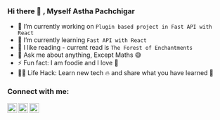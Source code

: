 ### Hi there 👋 , **Myself Astha Pachchigar**

<!--
**astharamwala/astharamwala** is a ✨ _special_ ✨ repository because its `README.md` (this file) appears on your GitHub profile.-->

- 🔭 I’m currently working on `Plugin based project in Fast API with React`
- 🌱 I’m currently learning `Fast API with React`
- 👯 I like reading - current read is `The Forest of Enchantments`
- 💬 Ask me about anything, Except Maths :sweat_smile:
- ⚡ Fun fact: I am foodie and I love 🍕
- 💁‍💻 Life Hack: Learn new tech :fire: and share what you have learned :tada:

### Connect with me:
[<img align="left" alt="astharamwala | Twitter" width="22px" src="https://cdn.jsdelivr.net/npm/simple-icons@v3/icons/twitter.svg" />][twitter]
[<img align="left" alt="astharamwala  | LinkedIn" width="22px" src="https://cdn.jsdelivr.net/npm/simple-icons@v3/icons/linkedin.svg" />][linkedin]
[<img align="left" alt="astharamwala  | Instagram" width="22px" src="https://cdn.jsdelivr.net/npm/simple-icons@v3/icons/instagram.svg" />][instagram]
<br />

[twitter]: https://twitter.com/ARamwala
[instagram]: https://www.instagram.com/astharamwala/
[linkedin]: https://www.linkedin.com/in/astha-ramwala/
